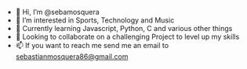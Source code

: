 - 👋 Hi, I’m @sebamosquera
- 👀 I’m interested in Sports, Technology and Music
- 🌱 Currently learning Javascript, Python, C and various other things
- 💞️ Looking to collaborate on a challenging Project to level up my skills
- 📫 If you want to reach me send me an email to sebastianmosquera86@gmail.com

<!---
sebamosquera/sebamosquera is a ✨ special ✨ repository because its `README.md` (this file) appears on your GitHub profile.
You can click the Preview link to take a look at your changes.
--->
